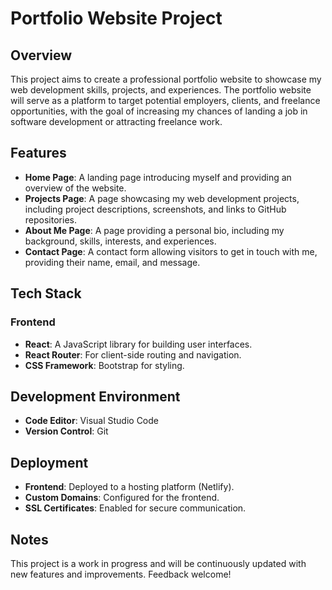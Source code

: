 # Portfolio Website Project

## Overview

This project aims to create a professional portfolio website to showcase my web development skills, projects, and experiences. The portfolio website will serve as a platform to target potential employers, clients, and freelance opportunities, with the goal of increasing my chances of landing a job in software development or attracting freelance work.

## Features

- **Home Page**: A landing page introducing myself and providing an overview of the website.
- **Projects Page**: A page showcasing my web development projects, including project descriptions, screenshots, and links to GitHub repositories.
- **About Me Page**: A page providing a personal bio, including my background, skills, interests, and experiences.
- **Contact Page**: A contact form allowing visitors to get in touch with me, providing their name, email, and message.

## Tech Stack

### Frontend

- **React**: A JavaScript library for building user interfaces.
- **React Router**: For client-side routing and navigation.
- **CSS Framework**: Bootstrap for styling.

## Development Environment

- **Code Editor**: Visual Studio Code
- **Version Control**: Git

## Deployment

- **Frontend**: Deployed to a hosting platform (Netlify).
- **Custom Domains**: Configured for the frontend.
- **SSL Certificates**: Enabled for secure communication.

## Notes

This project is a work in progress and will be continuously updated with new features and improvements. Feedback welcome!
